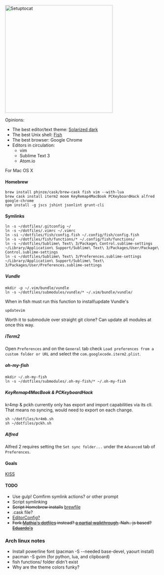 <img src="https://octodex.github.com/images/setuptocat.jpg" alt="Setuptocat" style="width: 350px;"/>

Opinions:
- The best editor/text theme: [Solarized dark](http://ethanschoonover.com/solarized)
- The best Unix shell: [Fish](fishshell.com)
- The best browser: Google Chrome
- Editors in circulation:
  - vim
  - Sublime Text 3
  - Atom.io

For Mac OS X
#### Homebrew
```
brew install phinze/cask/brew-cask fish vim --with-lua
brew cask install iterm2 moom KeyRemap4MacBook PCKeyboardHack alfred google-chrome
npm install -g jscs jshint jsonlint grunt-cli
```
#### Symlinks
```
ln -s ~/dotfiles/.gitconfig ~/
ln -s ~/dotfiles/.vimrc ~/.vimrc
ln -si ~/dotfiles/fish/config.fish ~/.config/fish/config.fish
ln -s ~/dotfiles/fish/functions/* ~/.config/fish/functions/
ln -s ~/dotfiles/Sublime\ Text\ 3/Package\ Control.sublime-settings ~/Library/Application\ Support/Sublime\ Text\ 3/Packages/User/Package\ Control.sublime-settings
ln -s ~/dotfiles/Sublime\ Text\ 3/Preferences.sublime-settings ~/Library/Application\ Support/Sublime\ Text\ 3/Packages/User/Preferences.sublime-settings
```
##### Vundle
```
mkdir -p ~/.vim/bundle/vundle
ln -s ~/dotfiles/submodules/vundle/* ~/.vim/bundle/vundle/
```
When in fish must run this function to install\update Vundle's
```
updatevim
```
Worth it to submodule over straight git clone? Can update all modules at once this way.
##### iTerm2
Open `Preferences` and on the `General` tab check `Load preferences from a custom folder or URL` and select the 
`com.googlecode.iterm2.plist`.
##### oh-my-fish
```
mkdir ~/.oh-my-fish
ln -s ~/dotfiles/submodules/.oh-my-fish/* ~/.oh-my-fish
```
##### KeyRemap4MacBook & PCKeyboardHack
kr4mp & pckh currently only has export and import capabilities via its cli. That means no syncing, would need to export on each change.
```
sh ~/dotfiles/kr4mb.sh
sh ~/dotfiles/pckh.sh
```
##### Alfred
Alfred 2 requires setting the `Set sync folder...` under the `Advanced` tab of `Preferences`.
#### Goals
[KISS](http://en.wikipedia.org/wiki/KISS_principle)
#### TODO
- Use gulp! Comfirm symlink actions? or other prompt
- Script symlinking
- ~~Script Homebrew installs~~ [brewfile](http://robots.thoughtbot.com/brewfile-a-gemfile-but-for-homebrew)
- .cask file?
- [EditorConfig?](http://editorconfig.org/)
- ~~Fork [Mathia's dotfiles](http://mths.be/dotfiles) instead? [a partial walkthrough](http://code.tutsplus.com/tutorials/setting-up-a-mac-dev-machine-from-zero-to-hero-with-dotfiles--net-35449). Nah.. js based? [Eduardo's](https://github.com/eduardolundgren/dotfiles)~~


### Arch linux notes
- Install powerline font (pacman -S --needed base-devel, yaourt install)
- pacman -S gvim (for python, lua, and clipboard)
- fish functions/ folder didn't exist
- Why are the theme colors funky?

